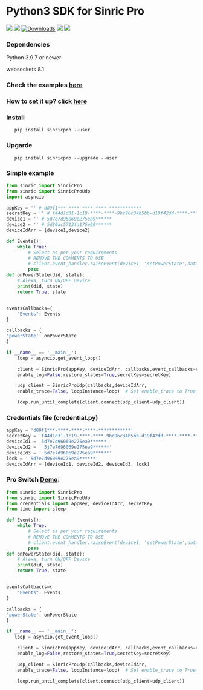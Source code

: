 # Python3 SDK for Sinric Pro

[![](https://img.shields.io/pypi/format/sinricpro.svg)](https://github.com/sinricpro/Python-SDK)
[![](https://img.shields.io/pypi/v/sinricpro.svg)](https://github.com/sinricpro/Python-SDK)
[![Downloads](https://pepy.tech/badge/sinricpro)](https://pypi.org/project/sinricpro/)
[![](https://img.shields.io/github/repo-size/sinricpro/Python-SDK.svg)](https://github.com/sinricpro/Python-SDK)
[![](https://img.shields.io/badge/author-Dhanush-orange.svg)](https://github.com/imdhanush)

### Dependencies
Python 3.9.7 or newer

websockets 8.1

### Check the examples [here](https://github.com/sinricpro/Python-Examples)

### How to set it up? click [here](https://dev.to/imdhanush/automation-with-alexa-jo)

### Install

       pip install sinricpro --user

### Upgarde

       pip install sinricpro --upgrade --user

### Simple example

```python
from sinric import SinricPro
from sinric import SinricProUdp
import asyncio

appKey = '' # d89f1***-****-****-****-************
secretKey = '' # f44d1d31-1c19-****-****-9bc96c34b5bb-d19f42dd-****-****-****-************
device1 = '' # 5d7e7d96069e275ea9******
device2 = '' # 5d80ac5713fa175e99******
deviceIdArr = [device1,device2]

def Events():
    while True:
        # Select as per your requirements
        # REMOVE THE COMMENTS TO USE
        # client.event_handler.raiseEvent(device1, 'setPowerState',data={'state': 'On'})
        pass
def onPowerState(did, state):
    # Alexa, turn ON/OFF Device
    print(did, state)
    return True, state


eventsCallbacks={
    "Events": Events
}

callbacks = {
'powerState': onPowerState
}

if __name__ == '__main__':
    loop = asyncio.get_event_loop()

    client = SinricPro(appKey, deviceIdArr, callbacks,event_callbacks=eventsCallbacks,
    enable_log=False,restore_states=True,secretKey=secretKey)

    udp_client = SinricProUdp(callbacks,deviceIdArr,
    enable_trace=False, loopInstance=loop)  # Set enable_trace to True to start logging request Offline Request/Response

    loop.run_until_complete(client.connect(udp_client=udp_client))

```

### Credentials file (credential.py)

```python
appKey = 'd89f1***-****-****-****-************'
secretKey = 'f44d1d31-1c19-****-****-9bc96c34b5bb-d19f42dd-****-****-****-************'
deviceId1 = '5d7e7d96069e275ea9******'
deviceId2 = ' 5j7e7d96069e275ea9******'
deviceId3 = ' 5d7e7d96069e275ea9******'
lock = ' 5d7e7d96069e275ea9******'
deviceIdArr = [deviceId1, deviceId2, deviceId3, lock]
```

### Pro Switch [Demo](https://github.com/sinricpro/Python-Examples/tree/master/pro_switch_example):

```python
from sinric import SinricPro
from sinric import SinricProUdp
from credentials import appKey, deviceIdArr, secretKey
from time import sleep

def Events():
    while True:
        # Select as per your requirements
        # REMOVE THE COMMENTS TO USE
        # client.event_handler.raiseEvent(device1, 'setPowerState',data={'state': 'On'})
        pass
def onPowerState(did, state):
    # Alexa, turn ON/OFF Device
    print(did, state)
    return True, state


eventsCallbacks={
    "Events": Events
}

callbacks = {
'powerState': onPowerState
}

if __name__ == '__main__':
   loop = asyncio.get_event_loop()

    client = SinricPro(appKey, deviceIdArr, callbacks,event_callbacks=eventsCallbacks,
    enable_log=False,restore_states=True,secretKey=secretKey)

    udp_client = SinricProUdp(callbacks,deviceIdArr,
    enable_trace=False, loopInstance=loop)  # Set enable_trace to True to start logging request Offline Request/Response

    loop.run_until_complete(client.connect(udp_client=udp_client))
```

